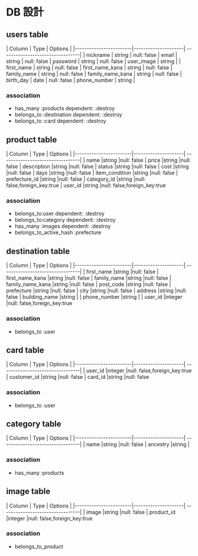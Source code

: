 # DB 設計

## users table

| Column                 | Type                |
Options                        |
|------------------------|---------------------|
---------------------------------|
| nickname               | string              | null: false
| email                  | string              | null: false
| password               | string              | null: false
| user_image             | string              | 
| first_name             | string              | null: false
| first_name_kana        | string              | null: false
| family_name            | string              | null: false
| family_name_kana       | string              | null: false
| birth_day              | date                | null: false
| phone_number           | string              |

### association

* has_many :products dependent: :destroy
* belongs_to :destination dependent: :destroy
* belongs_to :card dependent: :destroy

## product table

| Column                 | Type                |
Options                        |
|------------------------|---------------------|
---------------------------------|
| name                   |string               |null: false
| price                  |string               |null: false
| description            |string               |null: false
| status                 |string               |null: false
| cost                   |string               |null: false
| days                   |string               |null: false
| item_condition         |string               |null: false
| prefecture_id          |string               |null: false
| category_id            |string               |null: false,foreign_key:true
| user_id                |string               |null: false,foreign_key:true

### association

* belongs_to:user dependent: :destroy
* belongs_to:category dependent: :destroy
* has_many :images dependent: :destroy
* belongs_to_active_hash :prefecture

## destination table

| Column                 | Type                |
Options                        |
|------------------------|---------------------|
---------------------------------|
| first_name             |string               |null: false
| first_name_kana        |string               |null: false
| family_name            |string               |null: false
| family_name_kana       |string               |null: false
| post_code              |string               |null: false
| prefecture             |string               |null: false
| city                   |string               |null: false
| address                |string               |null: false
| building_name          |string               |
| phone_number           |string               |
| user_id                |integer              |null: false,foreign_key:true

### association

* belongs_to :user

## card table

| Column                 | Type                |
Options                        |
|------------------------|---------------------|
---------------------------------|
| user_id                |integer              |null: false,foreign_key:true
| customer_id            |string               |null: false
| card_id                |string               |null: false

### association

* belongs_to :user

## category table
| Column                 | Type                |
Options                        |
|------------------------|---------------------|
---------------------------------|
| name                   |string               |null: false
| ancestry               |string               |

### association

* has_many :products

## image table
| Column                 | Type                |
Options                        |
|------------------------|---------------------|
---------------------------------|
| image                  |string               |null: false
| product_id             |integer              |null: false,foreign_key:true

### association

* belongs_to_product

